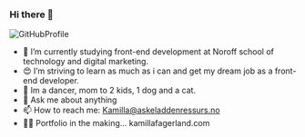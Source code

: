 ### Hi there 👋

![GitHubProfile](https://user-images.githubusercontent.com/100962390/224568795-15abc60a-0226-4b43-8aee-cf29079aea88.png)

- 🔭 I’m currently studying front-end development at Noroff school of technology and digital marketing.
- 😍 I’m striving to learn as much as i can and get my dream job as a front-end developer.
- 💃 Im a dancer, mom to 2 kids, 1 dog and a cat. 
- 💬 Ask me about anything
- 📫 How to reach me: Kamilla@askeladdenressurs.no
- 👩‍🏫 Portfolio in the making... kamillafagerland.com 




<!--
**KamlaF/KamlaF** is a ✨ _special_ ✨ repository because its `README.md` (this file) appears on your GitHub profile.

Here are some ideas to get you started:


- 🌱 I’m currently learning ...
- 👯 I’m looking to collaborate on ...
- 🤔 I’m looking for help with ...
- 💬 Ask me about ...

- 📫 How to reach me: ...
- 😄 Pronouns: ...
- ⚡ Fun fact: ...
-->
